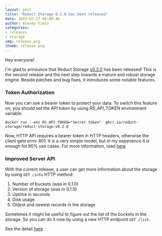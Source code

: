 ```yaml
---
layout: post 
title: "Reduct Storage 0.2.0 has been released"
date: 2022-02-27 00:00:46 
author: Alexey Timin 
categories:
- releases
- storage 
img: release.png
thumb: release.png
---
```

Hey everyone!

I'm glad to announce that Reduct Storage [v0.2.0](https://github.com/reduct-storage/reduct-storage/releases/tag/v0.2.0)
has been released! This is the second release and the next step towards a mature and robust storage engine. Beside
patches and bug fixes, it introduces some notable features.

### Token Authorization

Now you can use a bearer token to protect your data. To switch this feature on, you should set the API token by using
*RS_API_TOKEN* environment variable:

```shell
docker run --env RS_API_TOKEN="Secret token"  ghcr.io/reduct-storage/reduct-storage:v0.2.0
```

<!--more-->

Now, HTTP API requires a bearer token in HTTP headers, otherwise the client gets error 401. It is a very simple model,
but in my experience it is enough fot 90% use cases. For more information,
read [here](https://docs.reduct-storage.dev/http-api/token-authentication)

### Improved Server API

With the current release, a user can get more information about the storage by using `GET /info` HTTP method:

1. Number of buckets (was in 0.1.0)
2. Version of storage (was in 0.1.0)
3. Uptime in seconds
4. Disk usage
5. Oldest and newest records in the storage

Sometimes it might be useful to figure out the list of the buckets in the storage. So you can do it now by using a new
HTTP endpoint `GET /list`.

See the detail [here](https://docs.reduct-storage.dev/http-api/server-api)
